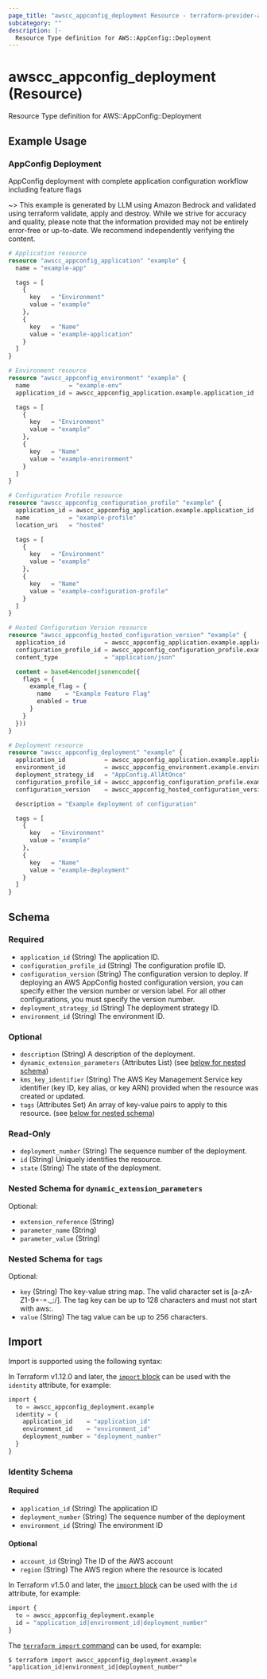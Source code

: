 ```yaml
---
page_title: "awscc_appconfig_deployment Resource - terraform-provider-awscc"
subcategory: ""
description: |-
  Resource Type definition for AWS::AppConfig::Deployment
---
```


# awscc_appconfig_deployment (Resource)

Resource Type definition for AWS::AppConfig::Deployment

## Example Usage

### AppConfig Deployment
AppConfig deployment with complete application configuration workflow including feature flags

~> This example is generated by LLM using Amazon Bedrock and validated using terraform validate, apply and destroy. While we strive for accuracy and quality, please note that the information provided may not be entirely error-free or up-to-date. We recommend independently verifying the content.

```terraform
# Application resource
resource "awscc_appconfig_application" "example" {
  name = "example-app"

  tags = [
    {
      key   = "Environment"
      value = "example"
    },
    {
      key   = "Name"
      value = "example-application"
    }
  ]
}

# Environment resource
resource "awscc_appconfig_environment" "example" {
  name           = "example-env"
  application_id = awscc_appconfig_application.example.application_id

  tags = [
    {
      key   = "Environment"
      value = "example"
    },
    {
      key   = "Name"
      value = "example-environment"
    }
  ]
}

# Configuration Profile resource
resource "awscc_appconfig_configuration_profile" "example" {
  application_id = awscc_appconfig_application.example.application_id
  name           = "example-profile"
  location_uri   = "hosted"

  tags = [
    {
      key   = "Environment"
      value = "example"
    },
    {
      key   = "Name"
      value = "example-configuration-profile"
    }
  ]
}

# Hosted Configuration Version resource
resource "awscc_appconfig_hosted_configuration_version" "example" {
  application_id           = awscc_appconfig_application.example.application_id
  configuration_profile_id = awscc_appconfig_configuration_profile.example.configuration_profile_id
  content_type             = "application/json"

  content = base64encode(jsonencode({
    flags = {
      example_flag = {
        name    = "Example Feature Flag"
        enabled = true
      }
    }
  }))
}

# Deployment resource
resource "awscc_appconfig_deployment" "example" {
  application_id           = awscc_appconfig_application.example.application_id
  environment_id           = awscc_appconfig_environment.example.environment_id
  deployment_strategy_id   = "AppConfig.AllAtOnce"
  configuration_profile_id = awscc_appconfig_configuration_profile.example.configuration_profile_id
  configuration_version    = awscc_appconfig_hosted_configuration_version.example.version_number

  description = "Example deployment of configuration"

  tags = [
    {
      key   = "Environment"
      value = "example"
    },
    {
      key   = "Name"
      value = "example-deployment"
    }
  ]
}
```

<!-- schema generated by tfplugindocs -->
## Schema

### Required

- `application_id` (String) The application ID.
- `configuration_profile_id` (String) The configuration profile ID.
- `configuration_version` (String) The configuration version to deploy. If deploying an AWS AppConfig hosted configuration version, you can specify either the version number or version label. For all other configurations, you must specify the version number.
- `deployment_strategy_id` (String) The deployment strategy ID.
- `environment_id` (String) The environment ID.

### Optional

- `description` (String) A description of the deployment.
- `dynamic_extension_parameters` (Attributes List) (see [below for nested schema](#nestedatt--dynamic_extension_parameters))
- `kms_key_identifier` (String) The AWS Key Management Service key identifier (key ID, key alias, or key ARN) provided when the resource was created or updated.
- `tags` (Attributes Set) An array of key-value pairs to apply to this resource. (see [below for nested schema](#nestedatt--tags))

### Read-Only

- `deployment_number` (String) The sequence number of the deployment.
- `id` (String) Uniquely identifies the resource.
- `state` (String) The state of the deployment.

<a id="nestedatt--dynamic_extension_parameters"></a>
### Nested Schema for `dynamic_extension_parameters`

Optional:

- `extension_reference` (String)
- `parameter_name` (String)
- `parameter_value` (String)


<a id="nestedatt--tags"></a>
### Nested Schema for `tags`

Optional:

- `key` (String) The key-value string map. The valid character set is [a-zA-Z1-9+-=._:/]. The tag key can be up to 128 characters and must not start with aws:.
- `value` (String) The tag value can be up to 256 characters.

## Import

Import is supported using the following syntax:

In Terraform v1.12.0 and later, the [`import` block](https://developer.hashicorp.com/terraform/language/import) can be used with the `identity` attribute, for example:

```terraform
import {
  to = awscc_appconfig_deployment.example
  identity = {
    application_id    = "application_id"
    environment_id    = "environment_id"
    deployment_number = "deployment_number"
  }
}
```

<!-- schema generated by tfplugindocs -->
### Identity Schema

#### Required

- `application_id` (String) The application ID
- `deployment_number` (String) The sequence number of the deployment
- `environment_id` (String) The environment ID

#### Optional

- `account_id` (String) The ID of the AWS account
- `region` (String) The AWS region where the resource is located

In Terraform v1.5.0 and later, the [`import` block](https://developer.hashicorp.com/terraform/language/import) can be used with the `id` attribute, for example:

```terraform
import {
  to = awscc_appconfig_deployment.example
  id = "application_id|environment_id|deployment_number"
}
```

The [`terraform import` command](https://developer.hashicorp.com/terraform/cli/commands/import) can be used, for example:

```shell
$ terraform import awscc_appconfig_deployment.example "application_id|environment_id|deployment_number"
```
